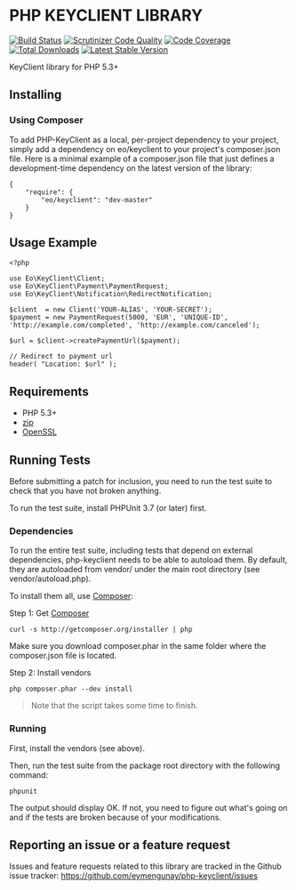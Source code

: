 # PHP KEYCLIENT LIBRARY

[![Build Status](https://travis-ci.org/eymengunay/php-keyclient.png?branch=master)](https://travis-ci.org/eymengunay/php-keyclient)
[![Scrutinizer Code Quality](https://scrutinizer-ci.com/g/eymengunay/php-keyclient/badges/quality-score.png?s=c43aa5f7931d48b7d02fe58220155cebff11f882)](https://scrutinizer-ci.com/g/eymengunay/php-keyclient/)
[![Code Coverage](https://scrutinizer-ci.com/g/eymengunay/php-keyclient/badges/coverage.png?s=3932e859f5bcb4d0cded28b2889598dfce1452c4)](https://scrutinizer-ci.com/g/eymengunay/php-keyclient/)
[![Total Downloads](https://poser.pugx.org/eo/keyclient/downloads.png)](https://packagist.org/packages/eo/keyclient)
[![Latest Stable Version](https://poser.pugx.org/eo/keyclient/v/stable.png)](https://packagist.org/packages/eo/keyclient)

KeyClient library for PHP 5.3+

## Installing

### Using Composer

To add PHP-KeyClient as a local, per-project dependency to your project, simply add a dependency on eo/keyclient to your project's composer.json file. Here is a minimal example of a composer.json file that just defines a development-time dependency on the latest version of the library:

```
{
    "require": {
        "eo/keyclient": "dev-master"
    }
}
```

## Usage Example

```
<?php

use Eo\KeyClient\Client;
use Eo\KeyClient\Payment\PaymentRequest;
use Eo\KeyClient\Notification\RedirectNotification;

$client  = new Client('YOUR-ALIAS', 'YOUR-SECRET');
$payment = new PaymentRequest(5000, 'EUR', 'UNIQUE-ID', 'http://example.com/completed', 'http://example.com/canceled');

$url = $client->createPaymentUrl($payment);

// Redirect to payment url
header( "Location: $url" );
```

## Requirements
* PHP 5.3+
* [zip](http://php.net/manual/en/book.zip.php)
* [OpenSSL](http://www.php.net/manual/en/book.openssl.php)

## Running Tests
Before submitting a patch for inclusion, you need to run the test suite to check that you have not broken anything.

To run the test suite, install PHPUnit 3.7 (or later) first.

### Dependencies
To run the entire test suite, including tests that depend on external dependencies, php-keyclient needs to be able to autoload them. By default, they are autoloaded from vendor/ under the main root directory (see vendor/autoload.php).

To install them all, use [Composer](http://getcomposer.org):

Step 1: Get [Composer](http://getcomposer.org)
```
curl -s http://getcomposer.org/installer | php
```
Make sure you download composer.phar in the same folder where the composer.json file is located.

Step 2: Install vendors
```
php composer.phar --dev install
```

> Note that the script takes some time to finish.

### Running
First, install the vendors (see above).

Then, run the test suite from the package root directory with the following command:
```
phpunit
```

The output should display OK. If not, you need to figure out what's going on and if the tests are broken because of your modifications.

## Reporting an issue or a feature request
Issues and feature requests related to this library are tracked in the Github issue tracker: https://github.com/eymengunay/php-keyclient/issues

